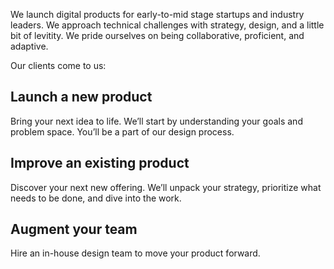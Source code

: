 
We launch digital products for early-to-mid stage startups and industry leaders.
We approach technical challenges with strategy, design, and a little bit of
levitity. We pride ourselves on being collaborative, proficient, and adaptive.

Our clients come to us:

## Launch a new product
Bring your next idea to life. We’ll start by understanding your goals and
problem space. You’ll be a part of our design process.

## Improve an existing product
Discover your next new offering. We’ll unpack your strategy, prioritize what
needs to be done, and dive into the work.

## Augment your team
Hire an in-house design team to move your product forward.